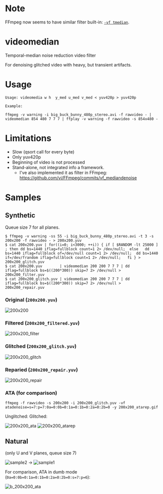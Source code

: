 # Note

FFmpeg now seems to have similar filter built-in: [`-vf tmedian`](https://ffmpeg.org/ffmpeg-filters.html#tmedian).

# videomedian
Temporal-median noise reduction video filter

For denoising glitched video with heavy, but transient artifacts.

# Usage

    Usage: videomedia w h  y_med u_med v_med < yuv420p > yuv420p
    
    Example:
    
    ffmpeg -v warning -i big_buck_bunny_480p_stereo.avi -f rawvideo - | videomedian 854 480 7 7 7 | ffplay -v warning -f rawvideo -s 854x480 -

# Limitations

* Slow (qsort call for every byte)
* Only yuv420p
* Beginning of video is not processed
* Stand-alone, not integrated info a framework.
    * I've also implemented it as filter in FFmpeg: https://github.com/vi/FFmpeg/commits/vf_mediandenoise

# Samples

## Synthetic

Queue size 7 for all planes.

```
$ ffmpeg -v warning -ss 55 -i big_buck_bunny_480p_stereo.avi -t 3 -s 200x200 -f rawvideo - > 200x200.yuv 
$ cat 200x200.yuv | for((i=0; i<3000; ++i)) { if [ $RANDOM -lt 25000 ] ; then dd bs=1440 iflag=fullblock count=1 2> /dev/null;  else   dd bs=1440 iflag=fullblock of=/dev/null count=1 2> /dev/null;  dd bs=1440 if=/dev/frandom iflag=fullblock count=1 2> /dev/null;   fi } > 200x200_glitch.yuv
$ cat 200x200.yuv        | videomedian 200 200 7 7 7 | dd iflag=fullblock bs=$((200*300)) skip=7 2> /dev/null > 200x200_filter.yuv
$ cat 200x200_glitch.yuv | videomedian 200 200 7 7 7 | dd iflag=fullblock bs=$((200*300)) skip=7 2> /dev/null > 200x200_repair.yuv
```

### Original (`200x200.yuv`)

![200x200](https://cloud.githubusercontent.com/assets/173219/22273126/a4fa3556-e2af-11e6-94ba-fcc523d9de68.gif)

### Filtered (`200x200_filtered.yuv`)

![200x200_filter](https://cloud.githubusercontent.com/assets/173219/22273136/b2186c44-e2af-11e6-9984-f20e728ae776.gif)


### Glitched (`200x200_glitch.yuv`)

![200x200_glitch](https://cloud.githubusercontent.com/assets/173219/22273141/b876845e-e2af-11e6-91ca-dc220441713b.gif)


### Reparied (`200x200_repair.yuv`)

![200x200_repair](https://cloud.githubusercontent.com/assets/173219/22273146/c11626a0-e2af-11e6-8664-59f09c319dbc.gif)

### ATA (for comparison)

    ffmpeg -f rawvideo -s 200x200 -i 200x200_glitch.yuv -vf atadenoise=s=7:p=7:0a=0:0b=0:1a=0:1b=0:2a=0:2b=0 -y 200x200_atarep.gif
    
Unglitched: Glitched:

![200x200_ata](https://cloud.githubusercontent.com/assets/173219/22309436/48e5f98c-e35c-11e6-8494-21e37ef2cff1.gif) ![200x200_atarep](https://cloud.githubusercontent.com/assets/173219/22309447/54623ee2-e35c-11e6-99e8-7ef2920490ad.gif)

## Natural

(only U and V planes, queue size 7)

![sample2](https://cloud.githubusercontent.com/assets/173219/22272605/2148d0f8-e2ac-11e6-8c6e-c919da950d8d.gif) -> ![sample1](https://cloud.githubusercontent.com/assets/173219/22272622/3318de90-e2ac-11e6-9262-3023a55c80ba.gif)

For comparison, ATA in dumb mode (`0a=0:0b=0:1a=0:1b=0:2a=0:2b=0:s=7:p=6`):

![b_200x200_ata](https://cloud.githubusercontent.com/assets/173219/22309819/f5c3e50a-e35d-11e6-8777-b96a10dba66e.gif)



